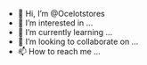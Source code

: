 - 👋 Hi, I’m @Ocelotstores
- 👀 I’m interested in ...
- 🌱 I’m currently learning ...
- 💞️ I’m looking to collaborate on ...
- 📫 How to reach me ...

<!---
Ocelotstores/Ocelotstores is a ✨ special ✨ repository because its `README.md` (this file) appears on your GitHub profile.
You can click the Preview link to take a look at your changes.
--->
